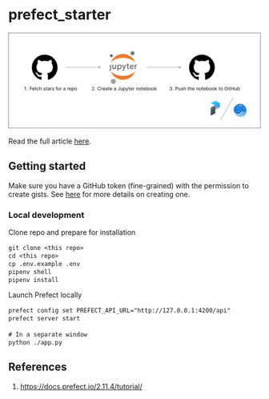 # prefect_starter

![Architecture](/assets/arch.png)

Read the full article [here](https://rxhl.notion.site/Decoding-the-EL-in-ELT-f3f56ed7e2d947c0b1618b5bee293256).

## Getting started

Make sure you have a GitHub token (fine-grained) with the permission to create gists. See [here](https://github.blog/2022-10-18-introducing-fine-grained-personal-access-tokens-for-github/) for more details on creating one.

### Local development

Clone repo and prepare for installation

```
git clone <this repo>
cd <this repo>
cp .env.example .env
pipenv shell
pipenv install
```

Launch Prefect locally

```
prefect config set PREFECT_API_URL="http://127.0.0.1:4200/api"
prefect server start

# In a separate window
python ./app.py
```

## References

1. https://docs.prefect.io/2.11.4/tutorial/
